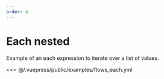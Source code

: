 ```yaml
---
order: 4
---
```


# Each nested

Example of an each expression to iterate over a list of values.

<<< @/.vuepress/public/examples/flows_each.yml